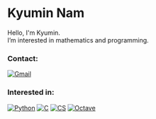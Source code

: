 <div align="left">

# Kyumin Nam 
Hello, I'm Kyumin. <br>
I’m interested in mathematics and programming. <br>

### Contact: <br>
[![Gmail](https://img.shields.io/badge/Gmail-d14836?style=flat&logo=gmail&logoColor=white)](mailto:godbros.miniprime@gmail.com)

### Interested in: <be>
[![Python](https://img.shields.io/badge/Python-3776AB?style=flat-square&logo=python&logoColor=white)](https://www.python.org/)
[![C](https://img.shields.io/badge/C-A8B9CC?style=flat-square&logo=C&logoColor=white)](https://devdocs.io/c/)
[![CS](https://img.shields.io/badge/C%23-239120?style=flat-square&logo=.net&logoColor=white)](https://dotnet.microsoft.com/)
[![Octave](https://img.shields.io/badge/Octave-0790C0?style=flat-square&logo=Octave&logoColor=white)](https://www.gnu.org/software/octave/index)<br>

</div>
